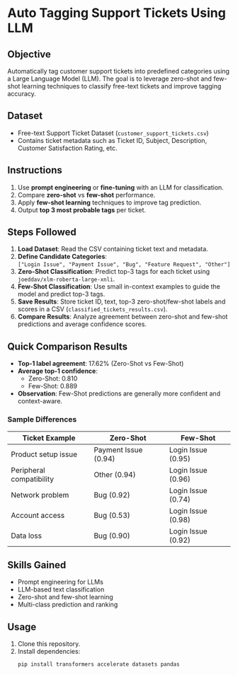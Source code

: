 # Auto Tagging Support Tickets Using LLM

## Objective
Automatically tag customer support tickets into predefined categories using a Large Language Model (LLM). The goal is to leverage zero-shot and few-shot learning techniques to classify free-text tickets and improve tagging accuracy.

## Dataset
- Free-text Support Ticket Dataset (`customer_support_tickets.csv`)  
- Contains ticket metadata such as Ticket ID, Subject, Description, Customer Satisfaction Rating, etc.

## Instructions
1. Use **prompt engineering** or **fine-tuning** with an LLM for classification.
2. Compare **zero-shot** vs **few-shot** performance.
3. Apply **few-shot learning** techniques to improve tag prediction.
4. Output **top 3 most probable tags** per ticket.

## Steps Followed
1. **Load Dataset**: Read the CSV containing ticket text and metadata.
2. **Define Candidate Categories**:  
   `["Login Issue", "Payment Issue", "Bug", "Feature Request", "Other"]`
3. **Zero-Shot Classification**: Predict top-3 tags for each ticket using `joeddav/xlm-roberta-large-xnli`.
4. **Few-Shot Classification**: Use small in-context examples to guide the model and predict top-3 tags.
5. **Save Results**: Store ticket ID, text, top-3 zero-shot/few-shot labels and scores in a CSV (`classified_tickets_results.csv`).
6. **Compare Results**: Analyze agreement between zero-shot and few-shot predictions and average confidence scores.

## Quick Comparison Results
- **Top-1 label agreement**: 17.62% (Zero-Shot vs Few-Shot)  
- **Average top-1 confidence**:  
  - Zero-Shot: 0.810  
  - Few-Shot: 0.889  
- **Observation**: Few-Shot predictions are generally more confident and context-aware.  

### Sample Differences
| Ticket Example |       Zero-Shot |           Few-Shot           |
|----------------|-----------------|------------------------------|
| Product setup issue | Payment Issue (0.94) | Login Issue (0.95) |
| Peripheral compatibility | Other (0.94) | Login Issue (0.96) |
| Network problem | Bug (0.92) | Login Issue (0.74) |
| Account access | Bug (0.53) | Login Issue (0.98) |
| Data loss | Bug (0.90) | Login Issue (0.92) |

## Skills Gained
- Prompt engineering for LLMs  
- LLM-based text classification  
- Zero-shot and few-shot learning  
- Multi-class prediction and ranking  

## Usage
1. Clone this repository.  
2. Install dependencies:
   ```bash
   pip install transformers accelerate datasets pandas
